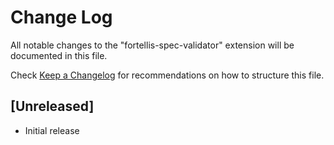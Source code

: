 # Change Log
All notable changes to the "fortellis-spec-validator" extension will be documented in this file.

Check [Keep a Changelog](http://keepachangelog.com/) for recommendations on how to structure this file.

## [Unreleased]
- Initial release